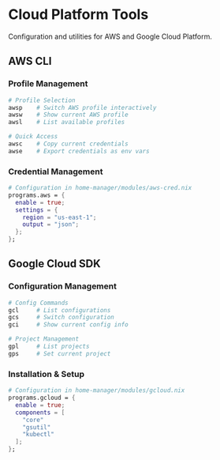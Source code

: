 # Cloud Platform Tools

Configuration and utilities for AWS and Google Cloud Platform.

## AWS CLI

### Profile Management

```bash
# Profile Selection
awsp    # Switch AWS profile interactively
awsw    # Show current AWS profile
awsl    # List available profiles

# Quick Access
awsc    # Copy current credentials
awse    # Export credentials as env vars
```

### Credential Management

```nix
# Configuration in home-manager/modules/aws-cred.nix
programs.aws = {
  enable = true;
  settings = {
    region = "us-east-1";
    output = "json";
  };
};
```

## Google Cloud SDK

### Configuration Management

```bash
# Config Commands
gcl     # List configurations
gcs     # Switch configuration
gci     # Show current config info

# Project Management
gpl     # List projects
gps     # Set current project
```

### Installation & Setup

```nix
# Configuration in home-manager/modules/gcloud.nix
programs.gcloud = {
  enable = true;
  components = [
    "core"
    "gsutil"
    "kubectl"
  ];
};
```
